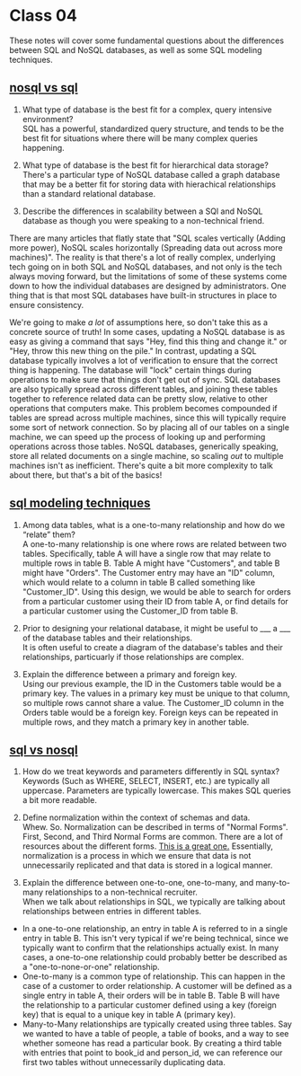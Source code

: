 # Class 04

These notes will cover some fundamental questions about the differences between SQL and NoSQL databases, as well as some SQL modeling techniques.

## [nosql vs sql](https://www.thegeekstuff.com/2014/01/sql-vs-nosql-db/?utm_source=tuicool)

1. What type of database is the best fit for a complex, query intensive environment?  
SQL has a powerful, standardized query structure, and tends to be the best fit for situations where there will be many complex queries happening.

2. What type of database is the best fit for hierarchical data storage?  
There's a particular type of NoSQL database called a graph database that may be a better fit for storing data with hierachical relationships than a standard relational database.

3. Describe the differences in scalability between a SQl and NoSQL database as though you were speaking to a non-technical friend.  

There are many articles that flatly state that "SQL scales vertically (Adding more power), NoSQL scales horizontally (Spreading data out across more machines)". The reality is that there's a lot of really complex, underlying tech going on in both SQL and NoSQL databases, and not only is the tech always moving forward, but the limitations of some of these systems come down to how the individual databases are designed by administrators. One thing that is that most SQL databases have built-in structures in place to ensure consistency.  

We're going to make *a lot* of assumptions here, so don't take this as a concrete source of truth! In some cases, updating a NoSQL database is as easy as giving a command that says "Hey, find this thing and change it." or "Hey, throw this new thing on the pile." In contrast, updating a SQL database typically involves a lot of verification to ensure that the correct thing is happening. The database will "lock" certain things during operations to make sure that things don't get out of sync. SQL databases are also typically spread across different tables, and joining these tables together to reference related data can be pretty slow, relative to other operations that computers make. This problem becomes compounded if tables are spread across multiple machines, since this will typically require some sort of network connection. So by placing all of our tables on a single machine, we can speed up the process of looking up and performing operations across those tables. NoSQL databases, generically speaking, store all related documents on a single machine, so scaling *out* to multiple machines isn't as inefficient. There's quite a bit more complexity to talk about there, but that's a bit of the basics!

## [sql modeling techniques](https://www.essentialsql.com/get-ready-to-learn-sql-7-simplified-data-modeling/)

1. Among data tables, what is a one-to-many relationship and how do we “relate” them?  
A one-to-many relationship is one where rows are related between two tables. Specifically, table A will have a single row that may relate to multiple rows in table B. Table A might have "Customers", and table B might have "Orders". The Customer entry may have an "ID" column, which would relate to a column in table B called something like "Customer_ID". Using this design, we would be able to search for orders from a particular customer using their ID from table A, or find details for a particular customer using the Customer_ID from table B.

2. Prior to designing your relational database, it might be useful to ___ a ___ of the database tables and their relationships.  
It is often useful to create a diagram of the database's tables and their relationships, particuarly if those relationships are complex.

3. Explain the difference between a primary and foreign key.  
Using our previous example, the ID in the Customers table would be a primary key. The values in a primary key must be unique to that column, so multiple rows cannot share a value. The Customer_ID column in the Orders table would be a foreign key. Foreign keys can be repeated in multiple rows, and they match a primary key in another table.

## [sql vs nosql](https://www.youtube.com/watch?v=ZS_kXvOeQ5Y)

1. How do we treat keywords and parameters differently in SQL syntax?  
Keywords (Such as WHERE, SELECT, INSERT, etc.) are typically all uppercase. Parameters are typically lowercase. This makes SQL queries a bit more readable.

2. Define normalization within the context of schemas and data.  
Whew. So. Normalization can be described in terms of "Normal Forms". First, Second, and Third Normal Forms are common. There are a lot of resources about the different forms. [This is a great one.](https://www.simplilearn.com/tutorials/sql-tutorial/what-is-normalization-in-sql#:~:text=Normalization%20is%20the%20process%20to,data%20from%20the%20relational%20tables.) Essentially, normalization is a process in which we ensure that data is not unnecessarily replicated and that data is stored in a logical manner.

3. Explain the difference between one-to-one, one-to-many, and many-to-many relationships to a non-technical recruiter.  
When we talk about relationships in SQL, we typically are talking about relationships between entries in different tables.  

- In a one-to-one relationship, an entry in table A is referred to in a single entry in table B. This isn't very typical if we're being technical, since we typically want to confirm that the relationships actually exist. In many cases, a one-to-one relationship could probably better be described as a "one-to-none-or-one" relationship.
- One-to-many is a common type of relationship. This can happen in the case of a customer to order relationship. A customer will be defined as a single entry in table A, their orders will be in table B. Table B will have the relationship to a particular customer defined using a key (foreign key) that is equal to a unique key in table A (primary key).
- Many-to-Many relationships are typically created using three tables. Say we wanted to have a table of people, a table of books, and a way to see whether someone has read a particular book. By creating a third table with entries that point to book_id and person_id, we can reference our first two tables without unnecessarily duplicating data.